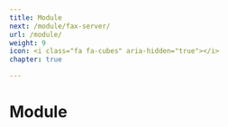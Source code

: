 ```yaml
---
title: Module
next: /module/fax-server/
url: /module/
weight: 9
icon: <i class="fa fa-cubes" aria-hidden="true"></i>
chapter: true

---
```


# Module

